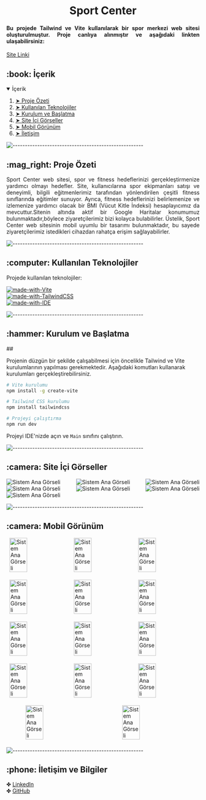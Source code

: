 <h1 align="center">Sport Center</h1>
<h4 align="justify"> 
Bu projede Tailwind ve Vite kullanılarak bir spor merkezi web sitesi oluşturulmuştur. Proje canlıya alınmıştır ve aşağıdaki linkten ulaşabilirsiniz:
</h4>
<p>
<a href="https://patika-sport-center.netlify.app/">Site Linki</a> <br>
</p>

<h2 id="table-of-contents"> :book: İçerik</h2>

<details open="open">
  <summary>İçerik</summary>
  <ol>
    <li><a href="#proje-ozeti"> ➤ Proje Özeti</a></li>
    <li><a href="#teknolojiler"> ➤ Kullanılan Teknolojiler</a></li>
    <li><a href="#kurulum"> ➤ Kurulum ve Başlatma</a></li>
    <li><a href="#sistem-gorselleri"> ➤ Site İçi Görseller</a></li>
    <li><a href="#mobile"> ➤ Mobil Görünüm</a></li>
    <li><a href="#iletisim"> ➤ İletişim</a></li>
  </ol>
</details>



![-----------------------------------------------------](https://raw.githubusercontent.com/andreasbm/readme/master/assets/lines/rainbow.png)
<!-- PROJECT OVERVIEW -->
<h2 id="proje-ozeti"> :mag_right: Proje Özeti</h2>

<p align="justify"> 
Sport Center web sitesi, spor ve fitness hedeflerinizi gerçekleştirmenize yardımcı olmayı hedefler. Site, kullanıcılarına spor ekipmanları satışı ve deneyimli, bilgili eğitmenlerimiz tarafından yönlendirilen çeşitli fitness sınıflarında  eğitimler sunuyor.
Ayrıca, fitness hedeflerinizi belirlemenize ve izlemenize yardımcı olacak bir BMI (Vücut Kitle İndeksi) hesaplayıcımız da mevcuttur.Sitenin altında aktif bir Google Haritalar konumumuz bulunmaktadır,böylece ziyaretçilerimiz bizi kolayca bulabilirler. Üstelik, Sport Center web sitesinin mobil uyumlu bir tasarımı bulunmaktadır, bu sayede ziyaretçilerimiz istedikleri cihazdan rahatça erişim sağlayabilirler.


</p>

![-----------------------------------------------------](https://raw.githubusercontent.com/andreasbm/readme/master/assets/lines/rainbow.png)
<!-- USED TECHNOLOGIES -->
<h2 id="teknolojiler"> :computer: Kullanılan Teknolojiler</h2>

<p align="justify"> 
Projede kullanılan teknolojiler:

[![made-with-Vite](https://img.shields.io/badge/Made%20with-Vite-red.svg)](https://vitejs.dev/) <br>
[![made-with-TailwindCSS](https://img.shields.io/badge/Made%20with-Tailwind%20CSS-blueviolet.svg)](https://tailwindcss.com/) <br>
[![made-with-IDE](https://img.shields.io/badge/IDE-VS%20Code%20%2F%20WebStorm%20%2F%20Herhangi%20bir%20IDE-blue.svg)](https://code.visualstudio.com/)


</p>

![-----------------------------------------------------](https://raw.githubusercontent.com/andreasbm/readme/master/assets/lines/rainbow.png)
<!-- SETUP AND LAUNCH -->
<h2 id="kurulum"> :hammer: Kurulum ve Başlatma</h2>

<p align="justify"> 
## 

Projenin düzgün bir şekilde çalışabilmesi için öncelikle Tailwind ve Vite kurulumlarının yapılması gerekmektedir. Aşağıdaki komutları kullanarak kurulumları gerçekleştirebilirsiniz.

```bash
# Vite kurulumu
npm install -g create-vite

# Tailwind CSS kurulumu
npm install tailwindcss

# Projeyi çalıştırma
npm run dev
```

Projeyi IDE'nizde açın ve `Main` sınıfını çalıştırın.
</p>


![-----------------------------------------------------](https://raw.githubusercontent.com/andreasbm/readme/master/assets/lines/rainbow.png)

<!-- PROGRAM SCREENSHOTS -->
<h2 id="sistem-gorselleri"> :camera: Site İçi Görseller</h2>

<p align="justify"> 


  <img src="img/1.png" alt="Sistem Ana Görseli">
  <img src="img/2.png" alt="Sistem Ana Görseli">
  <img src="img/3.png" alt="Sistem Ana Görseli">
  <img src="img/4.png" alt="Sistem Ana Görseli">
  <img src="img/5.png" alt="Sistem Ana Görseli">
  <img src="img/6.png" alt="Sistem Ana Görseli">
  <img src="img/7.png" alt="Sistem Ana Görseli">

</p>

![-----------------------------------------------------](https://raw.githubusercontent.com/andreasbm/readme/master/assets/lines/rainbow.png)

<!-- PROGRAM SCREENSHOTS -->
<h2 id="mobile"> :camera: Mobil Görünüm</h2>
<style>
.image-row{
overflow: hidden;
display: flex;
justify-content: space-around;
margin-bottom: 20px;
}
.image-row img{
width: 30%;
height: auto;
}
</style>
<div class="image-row">
  <img src="img/mobile/1.jpg" alt="Sistem Ana Görseli">
  <img src="img/mobile/2.jpg" alt="Sistem Ana Görseli">
  <img src="img/mobile/3.jpg" alt="Sistem Ana Görseli">
</div>
<div class="image-row">
  <img src="img/mobile/4.jpg" alt="Sistem Ana Görseli">
  <img src="img/mobile/5.jpg" alt="Sistem Ana Görseli">
  <img src="img/mobile/6.jpg" alt="Sistem Ana Görseli">
</div>
<div class="image-row">
  <img src="img/mobile/7.jpg" alt="Sistem Ana Görseli">
  <img src="img/mobile/8.jpg" alt="Sistem Ana Görseli">
  <img src="img/mobile/9.jpg" alt="Sistem Ana Görseli">
</div>
<div class="image-row">
  <img src="img/mobile/10.jpg" alt="Sistem Ana Görseli">
  <img src="img/mobile/11.jpg" alt="Sistem Ana Görseli">
  <img src="img/mobile/12.jpg" alt="Sistem Ana Görseli">
</div>
<div class="image-row">
  <img src="img/mobile/13.jpg" alt="Sistem Ana Görseli">
  <img src="img/mobile/14.jpg" alt="Sistem Ana Görseli">
</div>


![-----------------------------------------------------](https://raw.githubusercontent.com/andreasbm/readme/master/assets/lines/rainbow.png)
<!-- CONTACT -->
<h2 id="iletisim"> :phone: İletişim ve Bilgiler</h2>

<p>
✤ <a href="https://linkedin.com/in/esra-sen">LinkedIn</a> <br>
✤ <a href="https://github.com/esrasen">GitHub</a> <br>
</p>